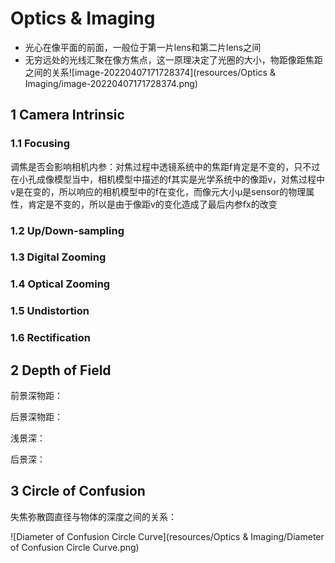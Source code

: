 # Optics & Imaging

- 光心在像平面的前面，一般位于第一片lens和第二片lens之间
- 无穷远处的光线汇聚在像方焦点，这一原理决定了光圈的大小，物距像距焦距之间的关系![image-20220407171728374](resources/Optics & Imaging/image-20220407171728374.png)

## 

## 1 Camera Intrinsic

### 1.1 Focusing

调焦是否会影响相机内参：对焦过程中透镜系统中的焦距f肯定是不变的，只不过在小孔成像模型当中，相机模型中描述的f其实是光学系统中的像距v，对焦过程中v是在变的，所以响应的相机模型中的f在变化，而像元大小μ是sensor的物理属性，肯定是不变的，所以是由于像距v的变化造成了最后内参fx的改变

### 1.2 Up/Down-sampling



### 1.3 Digital Zooming

### 1.4 Optical Zooming

### 1.5 Undistortion

### 1.6 Rectification



## 2 Depth of Field

前景深物距：

后景深物距：

浅景深：

后景深：



## 3 Circle of Confusion

失焦弥散圆直径与物体的深度之间的关系：

![Diameter of Confusion Circle Curve](resources/Optics & Imaging/Diameter of Confusion Circle Curve.png)